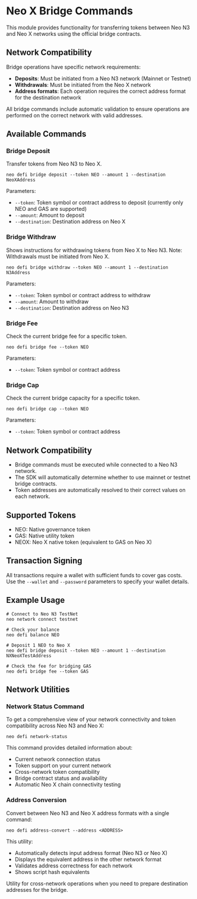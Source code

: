 # Neo X Bridge Commands

This module provides functionality for transferring tokens between Neo N3 and Neo X networks using the official bridge contracts.

## Network Compatibility

Bridge operations have specific network requirements:

- **Deposits**: Must be initiated from a Neo N3 network (Mainnet or Testnet)
- **Withdrawals**: Must be initiated from the Neo X network
- **Address formats**: Each operation requires the correct address format for the destination network

All bridge commands include automatic validation to ensure operations are performed on the correct network with valid addresses.

## Available Commands

### Bridge Deposit

Transfer tokens from Neo N3 to Neo X.

```
neo defi bridge deposit --token NEO --amount 1 --destination NeoXAddress
```

Parameters:
- `--token`: Token symbol or contract address to deposit (currently only NEO and GAS are supported)
- `--amount`: Amount to deposit
- `--destination`: Destination address on Neo X

### Bridge Withdraw

Shows instructions for withdrawing tokens from Neo X to Neo N3.
Note: Withdrawals must be initiated from Neo X.

```
neo defi bridge withdraw --token NEO --amount 1 --destination N3Address
```

Parameters:
- `--token`: Token symbol or contract address to withdraw
- `--amount`: Amount to withdraw
- `--destination`: Destination address on Neo N3

### Bridge Fee

Check the current bridge fee for a specific token.

```
neo defi bridge fee --token NEO
```

Parameters:
- `--token`: Token symbol or contract address

### Bridge Cap

Check the current bridge capacity for a specific token.

```
neo defi bridge cap --token NEO
```

Parameters:
- `--token`: Token symbol or contract address

## Network Compatibility

- Bridge commands must be executed while connected to a Neo N3 network.
- The SDK will automatically determine whether to use mainnet or testnet bridge contracts.
- Token addresses are automatically resolved to their correct values on each network.

## Supported Tokens

- NEO: Native governance token
- GAS: Native utility token
- NEOX: Neo X native token (equivalent to GAS on Neo X)

## Transaction Signing

All transactions require a wallet with sufficient funds to cover gas costs. Use the `--wallet` and `--password` parameters to specify your wallet details.

## Example Usage

```
# Connect to Neo N3 TestNet
neo network connect testnet

# Check your balance
neo defi balance NEO

# Deposit 1 NEO to Neo X
neo defi bridge deposit --token NEO --amount 1 --destination NXNeoXTestAddress

# Check the fee for bridging GAS
neo defi bridge fee --token GAS
```

## Network Utilities

### Network Status Command

To get a comprehensive view of your network connectivity and token compatibility across Neo N3 and Neo X:

```
neo defi network-status
```

This command provides detailed information about:
- Current network connection status
- Token support on your current network
- Cross-network token compatibility
- Bridge contract status and availability
- Automatic Neo X chain connectivity testing

### Address Conversion

Convert between Neo N3 and Neo X address formats with a single command:

```
neo defi address-convert --address <ADDRESS>
```

This utility:
- Automatically detects input address format (Neo N3 or Neo X)
- Displays the equivalent address in the other network format
- Validates address correctness for each network
- Shows script hash equivalents

Utility for cross-network operations when you need to prepare destination addresses for the bridge.
